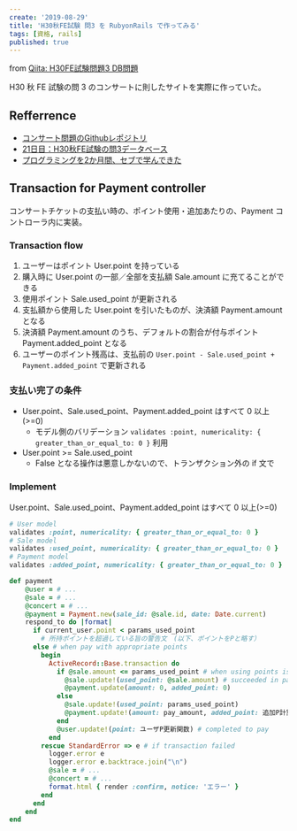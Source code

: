 ```yaml
---
create: '2019-08-29'
title: 'H30秋FE試験 問3 を RubyonRails で作ってみる'
tags: [資格, rails]
published: true
---
```


from [Qiita: H30FE試験問題3 DB問題](https://qiita.com/OriverK/items/4e71ebd81a6ef372dcf9)

H30 秋 FE 試験の問 3 のコンサートに則したサイトを実際に作っていた。

## Refferrence

- [コンサート問題のGithubレポジトリ](https://github.com/oriverk/ConcertTicket)
- [21日目：H30秋FE試験の問3データベース](https://qiita.com/OriverK/items/6efe454be2d6be84ceb5)
- [プログラミングを2か月間、セブで学んできた](https://qiita.com/OriverK/items/30d8941c7799c9aa6dfd)

## Transaction for Payment controller

コンサートチケットの支払い時の、ポイント使用・追加あたりの、Payment コントローラ内に実装。

### Transaction flow

1. ユーザーはポイント User.point を持っている
2. 購入時に User.point の一部／全部を支払額 Sale.amount に充てることができる
3. 使用ポイント Sale.used_point が更新される
4. 支払額から使用した User.point を引いたものが、決済額 Payment.amount となる
5. 決済額 Payment.amount のうち、デフォルトの割合が付与ポイント Payment.added_point となる
6. ユーザーのポイント残高は、支払前の `User.point - Sale.used_point + Payment.added_point` で更新される

### 支払い完了の条件

- User.point、Sale.used_point、Payment.added_point はすべて 0 以上(>=0)
  - モデル側のバリデーション `validates :point, numericality: { greater_than_or_equal_to: 0 }` 利用
- User.point >= Sale.used_point
  - False となる操作は悪意しかないので、トランザクション外の if 文で

### Implement

 User.point、Sale.used_point、Payment.added_point はすべて 0 以上(>=0)

```rb
# User model
validates :point, numericality: { greater_than_or_equal_to: 0 }
# Sale model
validates :used_point, numericality: { greater_than_or_equal_to: 0 }
# Payment model
validates :added_point, numericality: { greater_than_or_equal_to: 0 }
```

```rb title=users_controller.rb
def payment
    @user = # ...
    @sale = # ...
    @concert = # ...
    @payment = Payment.new(sale_id: @sale.id, date: Date.current)
    respond_to do |format|
      if current_user.point < params_used_point 
        # 所持ポイントを超過している旨の警告文　(以下、ポイントをPと略す）
      else # when pay with appropriate points
        begin
          ActiveRecord::Base.transaction do
            if @sale.amount <= params_used_point # when using points is over sale price
              @sale.update!(used_point: @sale.amount) # succeeded in paying
              @payment.update(amount: 0, added_point: 0) 
            else
              @sale.update!(used_point: params_used_point)
              @payment.update!(amount: pay_amount, added_point: 追加P計算関数)
            end
            @user.update!(point: ユーザP更新関数) # completed to pay
          end
        rescue StandardError => e # if transaction failed
          logger.error e
          logger.error e.backtrace.join("\n")
          @sale = # ...
          @concert = # ...
          format.html { render :confirm, notice: 'エラー' }
        end
      end
    end
end
```
